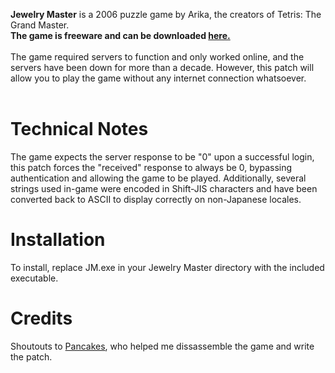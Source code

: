 **Jewelry Master** is a 2006 puzzle game by Arika, the creators of Tetris: The Grand Master. <br>
**The game is freeware and can be downloaded [here.](http://web.archive.org/web/20070629133551/http://www.arika.co.jp/arika_eng/download/down3.html)**<br>
<br>
The game required servers to function and only worked online, and the servers have been down for more than a decade. However, this patch will allow you to play the game without any internet connection whatsoever.
<br>
<br>
# Technical Notes
The game expects the server response to be "0" upon a successful login, this patch forces the "received" response to always be 0, bypassing authentication and allowing the game to be played. Additionally, several strings used in-game were encoded in Shift-JIS characters and have been converted back to ASCII to display correctly on non-Japanese locales.<br>
# Installation
To install, replace JM.exe in your Jewelry Master directory with the included executable.<br>
# Credits
Shoutouts to [Pancakes](https://github.com/patapancakes), who helped me dissassemble the game and write the patch.
